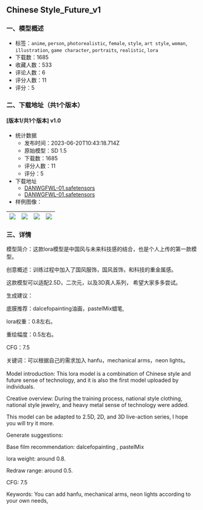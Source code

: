 ## Chinese Style_Future_v1
### 一、模型概述

- 标签：`anime`, `person`, `photorealistic`, `female`, `style`, `art style`, `woman`, `illustration`, `game character`, `portraits`, `realistic`, `lora`
- 下载数：1685
- 收藏人数：533
- 评论人数：6
- 评分人数：11
- 评分：5

### 二、下载地址（共1个版本）

#### [版本1/共1个版本] v1.0

- 统计数据
  - 发布时间：2023-06-20T10:43:18.714Z
  - 原始模型：SD 1.5
  - 下载数：1685
  - 评分人数：11
  - 评分：5
- 下载地址
  - [DANWGFWL-01.safetensors](https://civitai.com/api/download/models/100152)
  - [DANWGFWL-01.safetensors](https://civitai.com/api/download/models/100152?type=Model&format=SafeTensor)
- 样例图像：

| <img src="https://image.civitai.com/xG1nkqKTMzGDvpLrqFT7WA/02d9cb7e-dbf7-477a-944d-ec9bb02506ed/width=450/1217937.jpeg" /> | <img src="https://image.civitai.com/xG1nkqKTMzGDvpLrqFT7WA/c553a644-a88e-4fa3-b67e-718f69a38d84/width=450/1217940.jpeg" /> | <img src="https://image.civitai.com/xG1nkqKTMzGDvpLrqFT7WA/660b23c8-56f8-4d0c-9b29-252615bd79fb/width=450/1217943.jpeg" /> | <img src="https://image.civitai.com/xG1nkqKTMzGDvpLrqFT7WA/d00a9ff8-450f-4f2a-90c2-4c75cdb0f62b/width=450/1217945.jpeg" /> |
| ---- | ---- | ---- | ---- |


### 三、详情
<p>模型简介：这款lora模型是中国风与未来科技感的结合，也是个人上传的第一款模型。</p><p>创意概述：训练过程中加入了国风服饰，国风首饰，和科技的重金属感。</p><p>这款模型可以适配2.5D，二次元，以及3D真人系列， 希望大家多多尝试。</p><p>生成建议：</p><p>底膜推荐：dalcefopainting油画，pastelMix蜡笔,</p><p>lora权重：0.8左右。</p><p>重绘幅度：0.5左右。</p><p>CFG：7.5</p><p>关键词：可以根据自己的需求加入 hanfu，mechanical arms，neon lights。<br /><br />Model introduction: This lora model is a combination of Chinese style and future sense of technology, and it is also the first model uploaded by individuals.</p><p>Creative overview: During the training process, national style clothing, national style jewelry, and heavy metal sense of technology were added.</p><p>This model can be adapted to 2.5D, 2D, and 3D live-action series, I hope you will try it more.</p><p>Generate suggestions:</p><p>Base film recommendation: dalcefopainting , pastelMix </p><p>lora weight: around 0.8.</p><p>Redraw range: around 0.5.</p><p>CFG: 7.5</p><p>Keywords: You can add hanfu, mechanical arms, neon lights according to your own needs,</p><p></p>